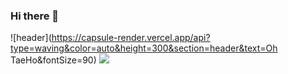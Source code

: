 ### Hi there 👋
![header](https://capsule-render.vercel.app/api?type=waving&color=auto&height=300&section=header&text=Oh TaeHo&fontSize=90)
<a href="https://velog.io/@taeho97" target="_blank"><img src="https://img.shields.io/badge/blog-585858?style=flat&logo=Velog&logoColor=white"/></a>

<!--
**OhTaeHo-97/OhTaeHo-97** is a ✨ _special_ ✨ repository because its `README.md` (this file) appears on your GitHub profile.

Here are some ideas to get you started:

- 🔭 I’m currently working on ...
- 🌱 I’m currently learning ...
- 👯 I’m looking to collaborate on ...
- 🤔 I’m looking for help with ...
- 💬 Ask me about ...
- 📫 How to reach me: ...
- 😄 Pronouns: ...
- ⚡ Fun fact: ...
-->
